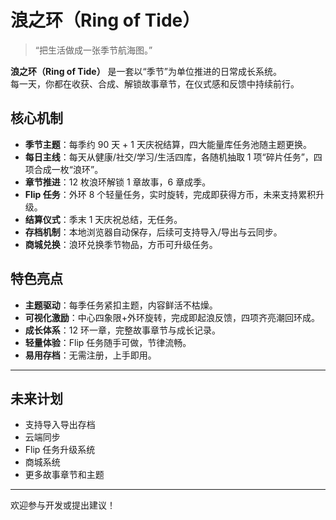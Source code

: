 # 浪之环（Ring of Tide）

> “把生活做成一张季节航海图。”

**浪之环（Ring of Tide）** 是一套以“季节”为单位推进的日常成长系统。  
每一天，你都在收获、合成、解锁故事章节，在仪式感和反馈中持续前行。

## 核心机制

- **季节主题**：每季约 90 天 + 1 天庆祝结算，四大能量库任务池随主题更换。
- **每日主线**：每天从健康/社交/学习/生活四库，各随机抽取 1 项“碎片任务”，四项合成一枚“浪环”。
- **章节推进**：12 枚浪环解锁 1 章故事，6 章成季。
- **Flip 任务**：外环 8 个轻量任务，实时旋转，完成即获得方币，未来支持累积升级。
- **结算仪式**：季末 1 天庆祝总结，无任务。
- **存档机制**：本地浏览器自动保存，后续可支持导入/导出与云同步。
- **商城兑换**：浪环兑换季节物品，方币可升级任务。

## 特色亮点

- **主题驱动**：每季任务紧扣主题，内容鲜活不枯燥。
- **可视化激励**：中心四象限+外环旋转，完成即起浪反馈，四项齐亮潮回环成。
- **成长体系**：12 环一章，完整故事章节与成长记录。
- **轻量体验**：Flip 任务随手可做，节律流畅。
- **易用存档**：无需注册，上手即用。

---

## 未来计划

- 支持导入导出存档
- 云端同步
- Flip 任务升级系统
- 商城系统
- 更多故事章节和主题

---

欢迎参与开发或提出建议！
